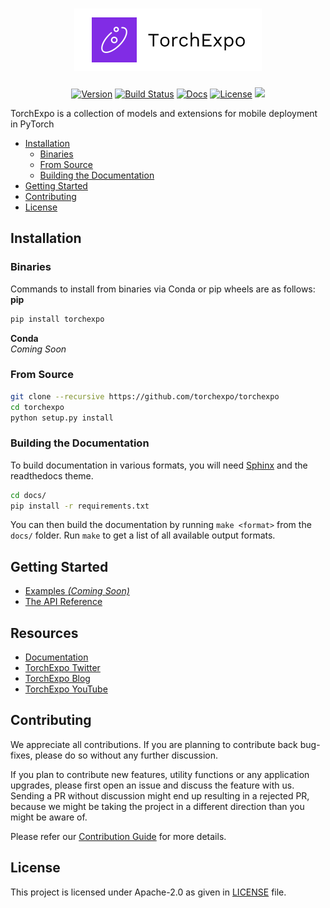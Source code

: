 <h1 align="center">
 <img src="docs/source/_static/img/banner.png" alt="TorchExpo Logo" />
</h1>

<p align="center">
 <a href="https://pypi.org/project/torchexpo"><img src="https://img.shields.io/pypi/v/torchexpo" alt="Version"></a> 
 <a href="https://circleci.com/gh/torchexpo/torchexpo"><img src="https://circleci.com/gh/torchexpo/torchexpo.svg?style=svg" alt="Build Status"></a>
 <a href="https://torchexpo.readthedocs.io/en/latest/?badge=latest"><img src="https://readthedocs.org/projects/torchexpo/badge/?version=latest" alt="Docs"></a> 
 <a href="LICENSE"><img src="https://img.shields.io/github/license/torchexpo/torchexpo" alt="License"></a>
 <img src="https://img.shields.io/pypi/pyversions/torchexpo">
</p>

TorchExpo is a collection of models and extensions for mobile deployment in PyTorch

- [Installation](#installation)
  - [Binaries](#binaries)
  - [From Source](#from-source)
  - [Building the Documentation](#building-the-documentation)
- [Getting Started](#getting-started)
- [Contributing](#contributing)
- [License](#license)

## Installation

### Binaries

Commands to install from binaries via Conda or pip wheels are as follows:  
**pip**
```bash
pip install torchexpo
```

**Conda**  
*Coming Soon*

### From Source

```bash
git clone --recursive https://github.com/torchexpo/torchexpo
cd torchexpo
python setup.py install
```

### Building the Documentation

To build documentation in various formats, you will need [Sphinx](http://www.sphinx-doc.org) and the
readthedocs theme.

```bash
cd docs/
pip install -r requirements.txt
```
You can then build the documentation by running ``make <format>`` from the
``docs/`` folder. Run ``make`` to get a list of all available output formats.

## Getting Started

- [Examples _(Coming Soon)_]()
- [The API Reference](https://torchexpo.rtfd.io)

## Resources

* [Documentation](https://torchexpo.rtfd.io)
* [TorchExpo Twitter](https://twitter.com/torchexpo)
* [TorchExpo Blog](https://medium.com/torchexpo)
* [TorchExpo YouTube](https://www.youtube.com/channel/UCR76Qj9S9h-gAH9RSnJ6u8g)

## Contributing

We appreciate all contributions. If you are planning to contribute back bug-fixes, please do so
without any further discussion.

If you plan to contribute new features, utility functions or any application upgrades, please first
open an issue and discuss the feature with us. Sending a PR without discussion might end up
resulting in a rejected PR, because we might be taking the project in a different direction
than you might be aware of.

Please refer our [Contribution Guide](CONTRIBUTING.md) for more details.

## License

This project is licensed under Apache-2.0 as given in [LICENSE](LICENSE) file.